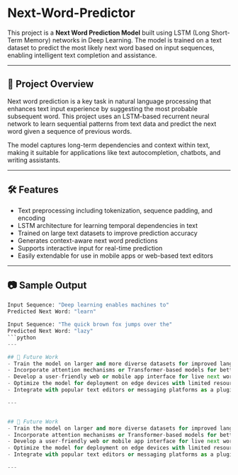 # Next-Word-Predictor

This project is a **Next Word Prediction Model** built using LSTM (Long Short-Term Memory) networks in Deep Learning. The model is trained on a text dataset to predict the most likely next word based on input sequences, enabling intelligent text completion and assistance.

---

## 📖 Project Overview

Next word prediction is a key task in natural language processing that enhances text input experience by suggesting the most probable subsequent word. This project uses an LSTM-based recurrent neural network to learn sequential patterns from text data and predict the next word given a sequence of previous words.

The model captures long-term dependencies and context within text, making it suitable for applications like text autocompletion, chatbots, and writing assistants.

---

## 🛠 Features

- Text preprocessing including tokenization, sequence padding, and encoding
- LSTM architecture for learning temporal dependencies in text
- Trained on large text datasets to improve prediction accuracy
- Generates context-aware next word predictions
- Supports interactive input for real-time prediction
- Easily extendable for use in mobile apps or web-based text editors

---

## 📷 Sample Output

```python
Input Sequence: "Deep learning enables machines to"
Predicted Next Word: "learn"

Input Sequence: "The quick brown fox jumps over the"
Predicted Next Word: "lazy"
```python
---

## 📌 Future Work
- Train the model on larger and more diverse datasets for improved language understanding
- Incorporate attention mechanisms or Transformer-based models for better context capture
- Develop a user-friendly web or mobile app interface for live next word prediction
- Optimize the model for deployment on edge devices with limited resources
- Integrate with popular text editors or messaging platforms as a plugin

---


## 📌 Future Work
- Train the model on larger and more diverse datasets for improved language understanding
- Incorporate attention mechanisms or Transformer-based models for better context capture
- Develop a user-friendly web or mobile app interface for live next word prediction
- Optimize the model for deployment on edge devices with limited resources
- Integrate with popular text editors or messaging platforms as a plugin

---

